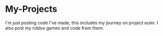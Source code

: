 # My-Projects
I'm just posting code I've made, this includes my journey on project euler.
I also post my roblox games and code from them.
